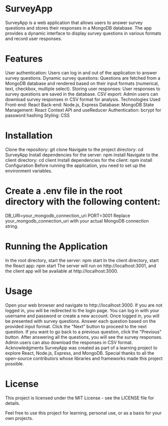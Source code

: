 
# SurveyApp

SurveyApp is a web application that allows users to answer survey questions and stores their responses in a MongoDB database. The app provides a dynamic interface to display survey questions in various formats and record user responses.

# Features
User authentication: Users can log in and out of the application to answer survey questions.
Dynamic survey questions: Questions are fetched from a MongoDB database and rendered based on their input formats (numerical, text, checkbox, multiple select).
Storing user responses: User responses to survey questions are saved in the database.
CSV export: Admin users can download survey responses in CSV format for analysis.
Technologies Used
Front-end: React
Back-end: Node.js, Express
Database: MongoDB
State Management: React Context API and useReducer
Authentication: bcrypt for password hashing
Styling: CSS

# Installation
Clone the repository: git clone <repository-url>
Navigate to the project directory: cd SurveyApp
Install dependencies for the server: npm install
Navigate to the client directory: cd client
Install dependencies for the client: npm install
Configuration
Before running the application, you need to set up the environment variables.

# Create a .env file in the root directory with the following content:

DB_URI=your_mongodb_connection_uri
PORT=3001
Replace your_mongodb_connection_uri with your actual MongoDB connection string.

# Running the Application
In the root directory, start the server: npm start
In the client directory, start the React app: npm start
The server will run on http://localhost:3001, and the client app will be available at http://localhost:3000.

# Usage
Open your web browser and navigate to http://localhost:3000.
If you are not logged in, you will be redirected to the login page. You can log in with your username and password or create a new account.
Once logged in, you will be presented with survey questions. Answer each question based on the provided input format.
Click the "Next" button to proceed to the next question.
If you want to go back to a previous question, click the "Previous" button.
After answering all the questions, you will see the survey responses. Admin users can also download the responses in CSV format.
Acknowledgments
SurveyApp was created as part of a learning project to explore React, Node.js, Express, and MongoDB. Special thanks to all the open-source contributors whose libraries and frameworks made this project possible.

# License
This project is licensed under the MIT License - see the LICENSE file for details.

Feel free to use this project for learning, personal use, or as a basis for your own projects.
